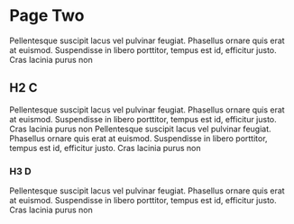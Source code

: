 # Page Two
Pellentesque suscipit lacus vel pulvinar feugiat. Phasellus ornare quis erat at euismod. Suspendisse in libero porttitor, tempus est id, efficitur justo. Cras lacinia purus non 

## H2 C
Pellentesque suscipit lacus vel pulvinar feugiat. Phasellus ornare quis erat at euismod. Suspendisse in libero porttitor, tempus est id, efficitur justo. Cras lacinia purus non Pellentesque suscipit lacus vel pulvinar feugiat. Phasellus ornare quis erat at euismod. Suspendisse in libero porttitor, tempus est id, efficitur justo. Cras lacinia purus non 

### H3 D
Pellentesque suscipit lacus vel pulvinar feugiat. Phasellus ornare quis erat at euismod. Suspendisse in libero porttitor, tempus est id, efficitur justo. Cras lacinia purus non 